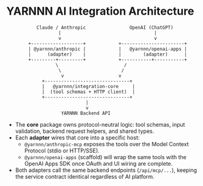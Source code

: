 # YARNNN AI Integration Architecture

```
           Claude / Anthropic                OpenAI (ChatGPT)
                   |                                  |
                   v                                  v
        +-------------------+            +-----------------------+
        | @yarnnn/anthropic |            |   @yarnnn/openai-apps |
        |      (adapter)    |            |        (adapter)      |
        +---------+---------+            +-----------+-----------+
                  \                        /
                   \                      /
                    v                    v
             +-------------------------------+
             |   @yarnnn/integration-core     |
             |  (tool schemas + HTTP client)  |
             +-------------------------------+
                             |
                             v
                    YARNNN Backend API
```

- The **core** package owns protocol-neutral logic: tool schemas, input validation, 
  backend request helpers, and shared types.
- Each **adapter** wires that core into a specific host:
  - `@yarnnn/anthropic-mcp` exposes the tools over the Model Context Protocol (stdio or HTTP/SSE).
  - `@yarnnn/openai-apps` (scaffold) will wrap the same tools with the OpenAI Apps SDK once OAuth and UI wiring are complete.
- Both adapters call the same backend endpoints (`/api/mcp/...`), keeping the service contract identical regardless of AI platform.
